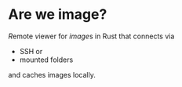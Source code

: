 # Are we image?
*R*emote *v*iewer for *image*s in Rust that connects via 

* SSH or
* mounted folders 

and caches images locally.
